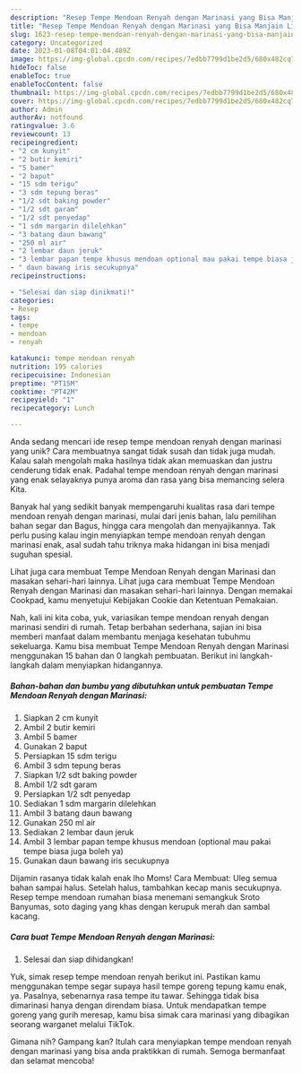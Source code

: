 ```yaml
---
description: "Resep Tempe Mendoan Renyah dengan Marinasi yang Bisa Manjain Lidah"
title: "Resep Tempe Mendoan Renyah dengan Marinasi yang Bisa Manjain Lidah"
slug: 1623-resep-tempe-mendoan-renyah-dengan-marinasi-yang-bisa-manjain-lidah
category: Uncategorized
date: 2023-01-08T04:01:04.489Z
image: https://img-global.cpcdn.com/recipes/7edbb7799d1be2d5/680x482cq70/tempe-mendoan-renyah-dengan-marinasi-foto-resep-utama.jpg
hideToc: false
enableToc: true
enableTocContent: false
thumbnail: https://img-global.cpcdn.com/recipes/7edbb7799d1be2d5/680x482cq70/tempe-mendoan-renyah-dengan-marinasi-foto-resep-utama.jpg
cover: https://img-global.cpcdn.com/recipes/7edbb7799d1be2d5/680x482cq70/tempe-mendoan-renyah-dengan-marinasi-foto-resep-utama.jpg
author: Admin
authorAv: notfound
ratingvalue: 3.6
reviewcount: 13
recipeingredient:
- "2 cm kunyit"
- "2 butir kemiri"
- "5 bamer"
- "2 baput"
- "15 sdm terigu"
- "3 sdm tepung beras"
- "1/2 sdt baking powder"
- "1/2 sdt garam"
- "1/2 sdt penyedap"
- "1 sdm margarin dilelehkan"
- "3 batang daun bawang"
- "250 ml air"
- "2 lembar daun jeruk"
- "3 lembar papan tempe khusus mendoan optional mau pakai tempe biasa juga boleh ya"
- " daun bawang iris secukupnya"
recipeinstructions:

- "Selesai dan siap dinikmati!"
categories:
- Resep
tags:
- tempe
- mendoan
- renyah

katakunci: tempe mendoan renyah 
nutrition: 195 calories
recipecuisine: Indonesian
preptime: "PT15M"
cooktime: "PT42M"
recipeyield: "1"
recipecategory: Lunch

---
```





Anda sedang mencari ide resep tempe mendoan renyah dengan marinasi yang unik? Cara membuatnya sangat tidak susah dan tidak juga mudah. Kalau salah mengolah maka hasilnya tidak akan memuaskan dan justru cenderung tidak enak. Padahal tempe mendoan renyah dengan marinasi yang enak selayaknya punya aroma dan rasa yang bisa memancing selera Kita.





Banyak hal yang sedikit banyak mempengaruhi kualitas rasa dari tempe mendoan renyah dengan marinasi, mulai dari jenis bahan, lalu pemilihan bahan segar dan Bagus, hingga cara mengolah dan menyajikannya. Tak perlu pusing kalau ingin menyiapkan tempe mendoan renyah dengan marinasi enak,      asal sudah tahu triknya maka hidangan ini bisa menjadi suguhan spesial.














Lihat juga cara membuat Tempe Mendoan Renyah dengan Marinasi dan masakan sehari-hari lainnya. Lihat juga cara membuat Tempe Mendoan Renyah dengan Marinasi dan masakan sehari-hari lainnya. Dengan memakai Cookpad, kamu menyetujui Kebijakan Cookie dan Ketentuan Pemakaian.






Nah, kali ini kita coba, yuk, variasikan tempe mendoan renyah dengan marinasi sendiri di rumah. Tetap berbahan sederhana, sajian ini bisa memberi manfaat dalam membantu menjaga kesehatan tubuhmu sekeluarga. Kamu bisa membuat Tempe Mendoan Renyah dengan Marinasi menggunakan 15 bahan dan 0 langkah pembuatan. Berikut ini langkah-langkah dalam menyiapkan hidangannya.

<!--inarticleads1-->

##### Bahan-bahan dan bumbu yang dibutuhkan untuk pembuatan Tempe Mendoan Renyah dengan Marinasi:

1. Siapkan 2 cm kunyit
1. Ambil 2 butir kemiri
1. Ambil 5 bamer
1. Gunakan 2 baput
1. Persiapkan 15 sdm terigu
1. Ambil 3 sdm tepung beras
1. Siapkan 1/2 sdt baking powder
1. Ambil 1/2 sdt garam
1. Persiapkan 1/2 sdt penyedap
1. Sediakan 1 sdm margarin dilelehkan
1. Ambil 3 batang daun bawang
1. Gunakan 250 ml air
1. Sediakan 2 lembar daun jeruk
1. Ambil 3 lembar papan tempe khusus mendoan (optional mau pakai tempe biasa juga boleh ya)
1. Gunakan  daun bawang iris secukupnya


Dijamin rasanya tidak kalah enak lho Moms! Cara Membuat: Uleg semua bahan sampai halus. Setelah halus, tambahkan kecap manis secukupnya. Resep tempe mendoan rumahan biasa menemani semangkuk Sroto Banyumas, soto daging yang khas dengan kerupuk merah dan sambal kacang. 

<!--inarticleads2-->

##### Cara buat Tempe Mendoan Renyah dengan Marinasi:


1. Selesai dan siap dihidangkan!

Yuk, simak resep tempe mendoan renyah berikut ini. Pastikan kamu menggunakan tempe segar supaya hasil tempe goreng tepung kamu enak, ya. Pasalnya, sebenarnya rasa tempe itu tawar. Sehingga tidak bisa dimarinasi hanya dengan direndam biasa. Untuk mendapatkan tempe goreng yang gurih meresap, kamu bisa simak cara marinasi yang dibagikan seorang warganet melalui TikTok. 

Gimana nih? Gampang kan? Itulah cara menyiapkan tempe mendoan renyah dengan marinasi yang bisa anda praktikkan di rumah. Semoga bermanfaat dan selamat mencoba!
